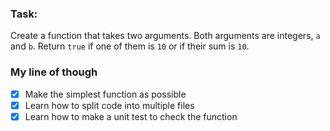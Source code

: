 ### Task:

Create a function that takes two arguments. Both arguments are integers, `a` and `b`. Return `true` if one of them is `10` or if their sum is `10`.

### My line of though

- [x] Make the simplest function as possible
- [x] Learn how to split code into multiple files
- [x] Learn how to make a unit test to check the function
